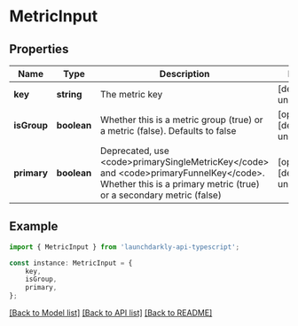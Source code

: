 # MetricInput


## Properties

Name | Type | Description | Notes
------------ | ------------- | ------------- | -------------
**key** | **string** | The metric key | [default to undefined]
**isGroup** | **boolean** | Whether this is a metric group (true) or a metric (false). Defaults to false | [optional] [default to undefined]
**primary** | **boolean** | Deprecated, use &lt;code&gt;primarySingleMetricKey&lt;/code&gt; and &lt;code&gt;primaryFunnelKey&lt;/code&gt;. Whether this is a primary metric (true) or a secondary metric (false) | [optional] [default to undefined]

## Example

```typescript
import { MetricInput } from 'launchdarkly-api-typescript';

const instance: MetricInput = {
    key,
    isGroup,
    primary,
};
```

[[Back to Model list]](../README.md#documentation-for-models) [[Back to API list]](../README.md#documentation-for-api-endpoints) [[Back to README]](../README.md)
